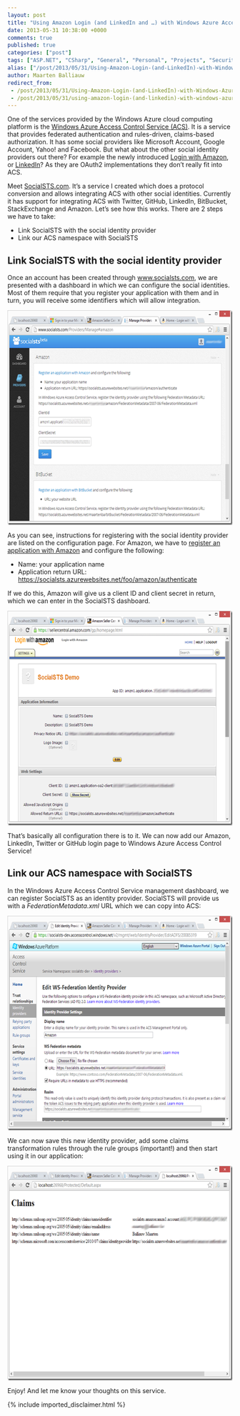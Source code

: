 ```yaml
---
layout: post
title: "Using Amazon Login (and LinkedIn and …) with Windows Azure Access Control"
date: 2013-05-31 10:38:00 +0000
comments: true
published: true
categories: ["post"]
tags: ["ASP.NET", "CSharp", "General", "Personal", "Projects", "Security", "Azure"]
alias: ["/post/2013/05/31/Using-Amazon-Login-(and-LinkedIn)-with-Windows-Azure-Access-Control.aspx", "/post/2013/05/31/using-amazon-login-(and-linkedin)-with-windows-azure-access-control.aspx"]
author: Maarten Balliauw
redirect_from:
 - /post/2013/05/31/Using-Amazon-Login-(and-LinkedIn)-with-Windows-Azure-Access-Control.aspx
 - /post/2013/05/31/using-amazon-login-(and-linkedin)-with-windows-azure-access-control.aspx
---
```

<p>One of the services provided by the Windows Azure cloud computing platform is the <a href="http://www.windowsazure.com/en-us/home/features/identity/">Windows Azure Access Control Service (ACS)</a>. It is a service that provides federated authentication and rules-driven, claims-based authorization. It has some social providers like Microsoft Account, Google Account, Yahoo! and Facebook. But what about the other social identity providers out there? For example the newly introduced <a href="http://login.amazon.com/">Login with Amazon</a>, or <a href="http://www.linkedin.com">LinkedIn</a>? As they are OAuth2 implementations they don&rsquo;t really fit into ACS.</p>
<p>Meet <a href="http://www.SocialSTS.com">SocialSTS.com</a>. It&rsquo;s a service I created which does a protocol conversion and allows integrating ACS with other social identities. Currently it has support for integrating ACS with Twitter, GitHub, LinkedIn, BitBucket, StackExchange and Amazon. Let&rsquo;s see how this works. There are 2 steps we have to take:</p>
<ul>
<li>Link SocialSTS with the social identity provider</li>
<li>Link our ACS namespace with SocialSTS</li>
</ul>
<h2>Link SocialSTS with the social identity provider</h2>
<p>Once an account has been created through <a href="http://www.socialsts.com">www.socialsts.com</a>, we are presented with a dashboard in which we can configure the social identities. Most of them require that you register your application with them and in turn, you will receive some identifiers which will allow integration.</p>
<p><a href="/images/image_282.png"><img style="background-image: none; float: none; padding-top: 0px; padding-left: 0px; margin-left: auto; display: block; padding-right: 0px; margin-right: auto; border: 0px;" title="SocialSTS - Register social identity provider" src="/images/image_thumb_243.png" border="0" alt="SocialSTS - Register social identity provider" width="644" height="481" /></a></p>
<p>As you can see, instructions for registering with the social identity provider are listed on the configuration page. For Amazon, we have to <a href="http://login.amazon.com/">register an application with Amazon</a> and configure the following:</p>
<ul>
<li>Name: your application name </li>
<li>Application return URL: <a href="https://socialsts.azurewebsites.net/foo/amazon/authenticate">https://socialsts.azurewebsites.net/foo/amazon/authenticate</a></li>
</ul>
<p>If we do this, Amazon will give us a client ID and client secret in return, which we can enter in the SocialSTS dashboard.</p>
<p><a href="/images/image_283.png"><img style="background-image: none; float: none; padding-top: 0px; padding-left: 0px; margin-left: auto; display: block; padding-right: 0px; margin-right: auto; border: 0px;" title="Amazon Login with Access Control on Windows Azure" src="/images/image_thumb_244.png" border="0" alt="Amazon Login with Access Control on Windows Azure" width="644" height="481" /></a></p>
<p>That&rsquo;s basically all configuration there is to it. We can now add our Amazon, LinkedIn, Twitter or GitHub login page to Windows Azure Access Control Service!</p>
<h2>Link our ACS namespace with SocialSTS</h2>
<p>In the Windows Azure Access Control Service management dashboard, we can register SocialSTS as an identity provider. SocialSTS will provide us with a <em>FederationMetadata.xml</em> URL which we can copy into ACS:</p>
<p><a href="/images/image_284.png"><img style="background-image: none; float: none; padding-top: 0px; padding-left: 0px; margin-left: auto; display: block; padding-right: 0px; margin-right: auto; border: 0px;" title="Add LinkedIn to ACS" src="/images/image_thumb_245.png" border="0" alt="Add LinkedIn to ACS" width="644" height="481" /></a></p>
<p>We can now save this new identity provider, add some claims transformation rules through the rule groups (important!) and then start using it in our application:</p>
<p><a href="/images/image_285.png"><img style="background-image: none; float: none; padding-top: 0px; padding-left: 0px; margin-left: auto; display: block; padding-right: 0px; margin-right: auto; border: 0px;" title="Windows Identity Foundation claims from Amazon,LinkedIn and so on" src="/images/image_thumb_246.png" border="0" alt="Windows Identity Foundation claims from Amazon,LinkedIn and so on" width="644" height="481" /></a></p>
<p>Enjoy! And let me know your thoughts on this service.</p>

{% include imported_disclaimer.html %}

